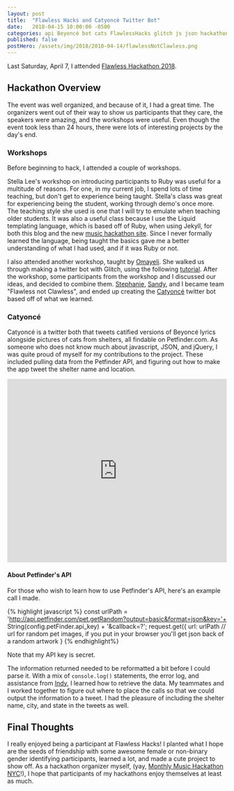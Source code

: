 ```yaml
---
layout: post
title:  "Flawless Hacks and Catyoncé Twitter Bot"
date:   2018-04-15 10:00:00 -0500
categories: api Beyoncé bot cats FlawlessHacks glitch js json hackathon petfinder twitter twitterbot
published: false
postHero: /assets/img/2018/2018-04-14/flawlessNotClawless.png
---
```

Last Saturday, April 7, I attended [Flawless Hackathon 2018](http://flawlesshacks.com).

## Hackathon Overview

The event was well organized, and because of it, I had a great time. The organizers went out of their way to show us participants that they care, the speakers were amazing, and the workshops were useful. Even though the event took less than 24 hours, there were lots of interesting projects by the day's end.

### Workshops

Before beginning to hack, I attended a couple of workshops.

Stella Lee's workshop on introducing participants to Ruby was useful for a multitude of reasons. For one, in my current job, I spend lots of time teaching, but don't get to experience being taught. Stella's class was great for experiencing being the student, working through demo's once more. The teaching style she used is one that I will try to emulate when teaching older students. It was also a useful class because I use the Liquid templating language, which is based off of Ruby, when using Jekyll, for both this blog and the new [music hackathon site](https://github.com/musichackathon/mmh_jekyll). Since I never formally learned the language, being taught the basics gave me a better understanding of what I had used, and if it was Ruby or not.  

I also attended another workshop, taught by [Omayeli](https://twitter.com/YellzHeard?lang=en). She walked us through making a twitter bot with Glitch, using the following [tutorial](https://github.com/musichackathon/mmh_jekyll). After the workshop, some participants from the workshop and I discussed our ideas, and decided to combine them. [Stephanie](https://twitter.com/thestephshum?lang=en), [Sandy](https://twitter.com/sguberting?lang=en), and I became team "Flawless not Clawless", and ended up creating the [Catyoncé](https://twitter.com/CatYoncee) twitter bot based off of what we learned.

### Catyoncé

Catyoncé is a twitter both that tweets catified versions of Beyoncé lyrics alongside pictures of cats from shelters, all findable on Petfinder.com. As someone who does not know much about javascript, JSON, and jQuery, I was quite proud of myself for my contributions to the project. These included pulling data from the Petfinder API, and figuring out how to make the app tweet the shelter name and location.

<!-- Copy and Paste Me -->
<div class="glitch-embed-wrap" style="height: 420px; width: 100%;">
  <iframe src="https://glitch.com/embed/#!/embed/cat-yonce?path=server.js" alt="cat-yonce on glitch" style="height: 100%; width: 100%; border: 0;"></iframe>
</div>

#### About Petfinder's API

For those who wish to learn how to use Petfinder's API, here's an example call I made.

{% highlight javascript %}
const urlPath = 'http://api.petfinder.com/pet.getRandom?output=basic&format=json&key='+ String(config.petFinder.api_key) + '&callback=?';
request.get({
    url: urlPath // url for random pet images, if you put in your browser you'll get json back of a random artwork
  }
{% endhighlight%}

Note that my API key is secret.

The information returned needed to be reformatted a bit before I could parse it. With a mix of `console.log()` statements, the error log, and assistance from [Indy](https://twitter.com/77red?lang=en), I learned how to retrieve the data. My teammates and I worked together to figure out where to place the calls so that we could output the information to a tweet. I had the pleasure of including the shelter name, city, and state in the tweets as well.

## Final Thoughts

I really enjoyed being a participant at Flawless Hacks! I planted what I hope are the seeds of friendship with some awesome female or non-binary gender identifying participants, learned a lot, and made a cute project to show off. As a hackathon organizer myself, (yay, [Monthly Music Hackathon NYC](http://monthlymusichackathon.org)!), I hope that participants of my hackathons enjoy themselves at least as much.
